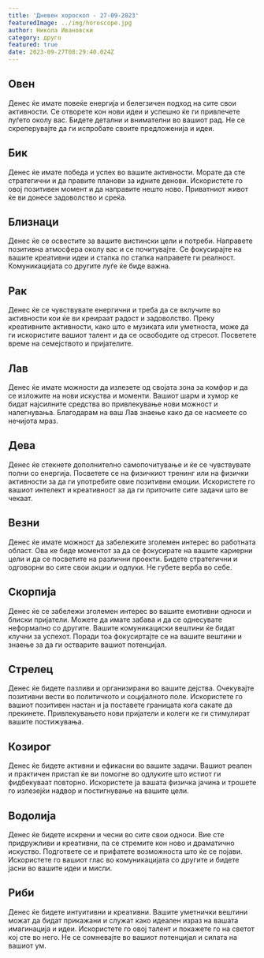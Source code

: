 ```yaml
---
title: 'Дневен хороскоп - 27-09-2023'
featuredImage: ../img/horoscope.jpg
author: Никола Ивановски
category: друго
featured: true
date: 2023-09-27T08:29:40.024Z
---
```

Овен
--------
Денес ќе имате повеќе енергија и белегзичен подход на сите свои активности. Се отворете кон нови идеи и успешно ќе ги привлечете луѓето околу вас. Бидете детални и внимателни во вашиот рад. Не се скреперувајте да ги испробате своите предложенија и идеи.

Бик
------
Денес ќе имате победа и успех во вашите активности. Морате да сте стратегични и да правите планови за идните денови. Искористете го овој позитивен момент и да направите нешто ново. Приватниот живот ќе ви донесе задоволство и среќа.

Близнаци
------------
Денес ќе се освестите за вашите вистински цели и потреби. Направете позитивна атмосфера околу вас и се почитувајте. Се фокусирајте на вашите креативни идеи и стапка по стапка направете ги реалност. Комуникацијата со другите луѓе ќе биде важна.

Рак
-----
Денес ќе се чувствувате енергични и треба да се вклучите во активности кои ќе ви креираат радост и задоволство. Преку креативните активности, како што е музиката или уметноста, може да ги искористите вашиот талент и да се освободите од стресот. Посветете време на семејството и пријателите.

Лав
----
Денес ќе имате можности да излезете од својата зона за комфор и да се изложите на нови искуства и моменти. Вашиот шарм и хумор ке бидат најсилните средства во привлекување нови можност и налегнувања. Благодарам на ваш Лав знаење како да се насмеете со нечијота мраз.

Дева
-----
Денес ќе стекнете дополнително самопочитување и ќе се чувствувате полни со енергија. Посветете се на физичкиот тренинг или на физички активности за да ги употребите овие позитивни емоции. Искористете го вашиот интелект и креативност за да ги приточите сите задачи што ве чекаат.

Везни
-----
Денес ќе имате можност да забележите зголемен интерес во работната област. Ова ке биде моментот за да се фокусирате на вашите кариерни цели и да се посветите на различни проекти. Бидете стратегични и одговорни во сите свои акции и одлуки. Не губете верба во себе.

Скорпија
--------
Денес ќе се забележи зголемен интерес во вашите емотивни односи и блиски пријатели. Можете да имате забава и да се однесувате неформално со другите. Вашите комуникациски вештини ќе бидат клучни за успехот. Поради тоа фокусиртајте се на вашите вештини и знаење за да ги остварите вашиот потенцијал.

Стрелец
--------
Денес ќе бидете пазливи и организирани во вашите дејства. Очекувајте позитивни вести во политичкото и социјалното поле. Искористете го вашиот позитивен настан и ја поставете границата кога сакате да прекинете. Привлекувањето нови пријатели и колеги ке ги стимулират вашите постижувања.

Козирог
--------
Денес ќе бидете активни и ефикасни во вашите задачи. Вашиот реален и практичен пристап ќе ви помогне во одлуките што истиот ги фидбекуваат повторно. Искористете ја вашата физичка јачина и трошете го излезејќи надвор и постигнување на вашите цели.

Водолија
------
Денес ќе бидете искрени и чесни во сите свои односи. Вие сте придружливи и креативни, па се стремите кон ново и драматично искуство. Подгответе се и прифатете возможноста што ќе се појави. Искористете го вашиот глас во комуникацијата со другите и бидете јасни во вашите идеи и мисли.

Риби
----
Денес ќе бидете интуитивни и креативни. Вашите уметнички вештини можат да бидат прикажани и служат како идеален израз на вашата имагинација и идеи. Искористете го овој талент и покажете го на светот кој сте во него. Не се сомневајте во вашиот потенцијал и силата на вашиот ум.